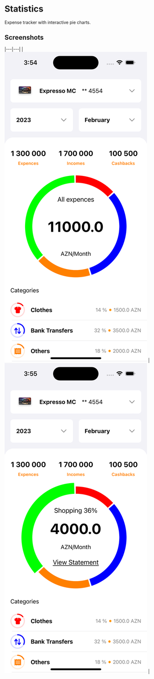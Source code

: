 # Statistics
Expense tracker with interactive pie charts.

## Screenshots

|---|---|
| ![image1](Simulator%20Screen%20Shot%20-%20iPhone%2014%20Pro%20-%202023-02-13%20at%2015.54.54.png)  | ![image2](Simulator%20Screen%20Shot%20-%20iPhone%2014%20Pro%20-%202023-02-13%20at%2015.55.16.png) |

